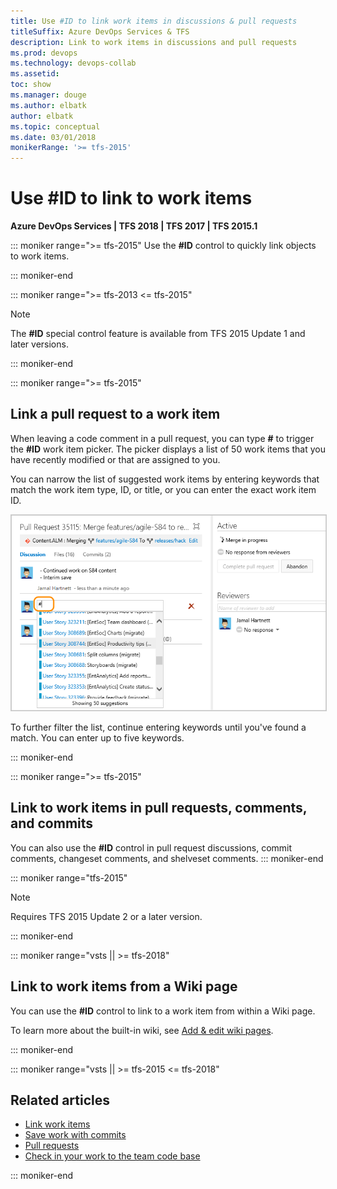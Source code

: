 ```yaml
---
title: Use #ID to link work items in discussions & pull requests 
titleSuffix: Azure DevOps Services & TFS
description: Link to work items in discussions and pull requests 
ms.prod: devops
ms.technology: devops-collab
ms.assetid: 
toc: show
ms.manager: douge
ms.author: elbatk
author: elbatk
ms.topic: conceptual
ms.date: 03/01/2018
monikerRange: '>= tfs-2015'
---
```




# Use #ID to link to work items  

**Azure DevOps Services | TFS 2018 | TFS 2017 | TFS 2015.1**

::: moniker range=">= tfs-2015"
Use the **#ID** control to quickly link objects to work items.     

::: moniker-end

<a id="mention-wit-id">  </a>

::: moniker range=">= tfs-2013 <= tfs-2015"
> [!NOTE]  
> The **#ID** special control feature is available from TFS 2015 Update 1 and later versions.    

::: moniker-end

::: moniker range=">= tfs-2015"
## Link a pull request to a work item 

When leaving a code comment in a pull request, you can type **#** to trigger the **#ID** work item picker. The picker displays a list of 50 work items that you have recently modified or that are assigned to you. 

You can narrow the list of suggested work items by entering keywords that match the work item type, ID, or title, or you can enter the exact work item ID.

<img src="_img/ALM_PRD_ID_PR.png" alt="Pull request comment area, type # to invoke work item control" style="border: 1px solid #CCCCCC;" />     

To further filter the list, continue entering keywords until you've found a match. You can enter up to five keywords.   

::: moniker-end


::: moniker range=">= tfs-2015"

## Link to work items in pull requests, comments, and commits
 
You can also use the **#ID** control in pull request discussions, commit comments, changeset comments, and shelveset comments. 
::: moniker-end

::: moniker range="tfs-2015"
> [!NOTE]  
> Requires TFS 2015 Update 2 or a later version.   

::: moniker-end


::: moniker range="vsts || >= tfs-2018"

## Link to work items from a Wiki page
 
You can use the **#ID** control to link to a work item from within a Wiki page.   

To learn more about the built-in wiki, see [Add & edit wiki pages](../project/wiki/add-edit-wiki.md). 

::: moniker-end

::: moniker range="vsts || >= tfs-2015 <= tfs-2018"
## Related articles

- [Link work items](../boards/backlogs/add-link.md)
- [Save work with commits](../repos/git/commits.md)
- [Pull requests](../repos/git/pullrequest.md)
- [Check in your work to the team code base](../repos/tfvc/check-your-work-team-codebase.md) 

::: moniker-end